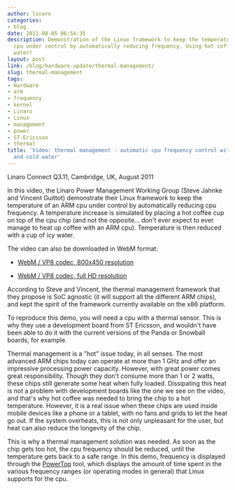 ```yaml
---
author: linaro
categories:
- blog
date: 2011-08-05 06:54:35
description: Demonstration of the Linux framework to keep the temperature of an ARM
  cpu under control by automatically reducing frequency. Using hot coffee and cold
  water!
layout: post
link: /blog/hardware-update/thermal-management/
slug: thermal-management
tags:
- Hardware
- arm
- frequency
- kernel
- Linaro
- Linux
- management
- power
- ST-Ericsson
- thermal
title: 'Video: thermal management - automatic cpu frequency control with hot coffee
  and cold water'
---
```


Linaro Connect Q3.11, Cambridge, UK, August 2011

In this video, the Linaro Power Management Working Group (Steve Jahnke and Vincent Guittot) demonstrate their Linux framework to keep the temperature of an ARM cpu under control by automatically reducing cpu frequency. A temperature increase is simulated by placing a hot coffee cup on top of the cpu chip (and not the opposite... don't ever expect to ever manage to heat up coffee with an ARM cpu). Temperature is then reduced with a cup of icy water.

The video can also be downloaded in WebM format:

  * [WebM / VP8 codec, 800x450 resolution](https://free-electrons.com/pub/video/2011/linaro/aug/linaro-2011-q3-jahnke-guittot-thermal-management-450p.webm)


  * [WebM / VP8 codec, full HD resolution](https://free-electrons.com/pub/video/2011/linaro/aug/linaro-2011-q3-jahnke-guittot-thermal-management.webm)

According to Steve and Vincent, the thermal management framework that they propose is SoC agnostic (it will support all the different ARM chips), and kept the spirit of the framework currently available on the x86 platform.

To reproduce this demo, you will need a cpu with a thermal sensor. This is why they use a development board from ST Ericsson, and wouldn't have been able to do it with the current versions of the Panda or Snowball boards, for example.

Thermal management is a "hot" issue today, in all senses. The most advanced ARM chips today can operate at more than 1 GHz and offer an impressive processing power capacity. However, with great power comes great responsibility. Though they don't consume more than 1 or 2 watts, these chips still generate some heat when fully loaded. Dissipating this heat is not a problem with development boards like the one we see on the video, and that's why hot coffee was needed to bring the chip to a hot temperature. However, it is a real issue when these chips are used inside mobile devices like a phone or a tablet,  with no fans and grids to let the heat go out. If the system overheats, this is not only unpleasant for the user, but heat can also reduce the longevity of the chip.

This is why a thermal management solution was needed. As soon as the chip gets too hot, the cpu frequency should be reduced, until the temperature gets back to a safe range. In this demo, frequency is displayed through the [PowerTop]() tool, which displays the amount of time spent in the various frequency ranges (or operating modes in general) that Linux supports for the cpu.